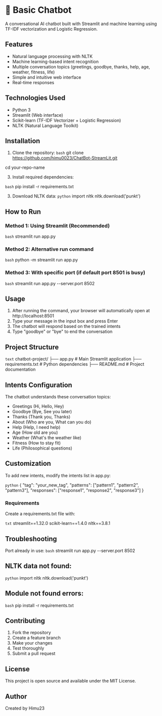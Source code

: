# 🤖 Basic Chatbot

A conversational AI chatbot built with Streamlit and machine learning using TF-IDF vectorization and Logistic Regression.

## Features

- Natural language processing with NLTK
- Machine learning-based intent recognition
- Multiple conversation topics (greetings, goodbye, thanks, help, age, weather, fitness, life)
- Simple and intuitive web interface
- Real-time responses

## Technologies Used

- Python 3
- Streamlit (Web interface)
- Scikit-learn (TF-IDF Vectorizer + Logistic Regression)
- NLTK (Natural Language Toolkit)

## Installation

1. Clone the repository:
```bash```
git clone https://github.com/himu0023/ChatBot-StreamLit.git

cd your-repo-name

3. Install required dependencies:

```bash```
pip install -r requirements.txt

3. Download NLTK data:
```python```
import nltk
nltk.download('punkt')
## How to Run

### Method 1: Using Streamlit (Recommended)
```bash```
streamlit run app.py

### Method 2: Alternative run command
```bash```
python -m streamlit run app.py

### Method 3: With specific port (if default port 8501 is busy)
```bash```
streamlit run app.py --server.port 8502

## Usage
1. After running the command, your browser will automatically open at http://localhost:8501
2. Type your message in the input box and press Enter
3. The chatbot will respond based on the trained intents
4. Type "goodbye" or "bye" to end the conversation

## Project Structure
```text```
chatbot-project/
├── app.py              # Main Streamlit application
├── requirements.txt    # Python dependencies
├── README.md          # Project documentation

## Intents Configuration
The chatbot understands these conversation topics:
* Greetings (Hi, Hello, Hey)
* Goodbye (Bye, See you later)
* Thanks (Thank you, Thanks)
* About (Who are you, What can you do)
* Help (Help, I need help)
* Age (How old are you)
* Weather (What's the weather like)
* Fitness (How to stay fit)
* Life (Philosophical questions)

## Customization
To add new intents, modify the intents list in app.py:

```python```
{
    "tag": "your_new_tag",
    "patterns": ["pattern1", "pattern2", "pattern3"],
    "responses": ["response1", "response2", "response3"]
}

### Requirements
Create a requirements.txt file with:

```txt```
streamlit==1.32.0
scikit-learn==1.4.0
nltk==3.8.1

## Troubleshooting
Port already in use:
```bash```
streamlit run app.py --server.port 8502

## NLTK data not found:
```python```
import nltk
nltk.download('punkt')

## Module not found errors:
```bash```
pip install -r requirements.txt

## Contributing
1. Fork the repository
2. Create a feature branch
3. Make your changes
4. Test thoroughly
5. Submit a pull request

## License
This project is open source and available under the MIT License.

## Author
Created by Himu23



